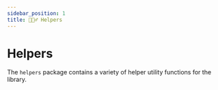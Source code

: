 ```yaml
---
sidebar_position: 1
title: 💁🏻‍♂️ Helpers
---
```


# Helpers

The `helpers` package contains a variety of helper utility functions for the library.
